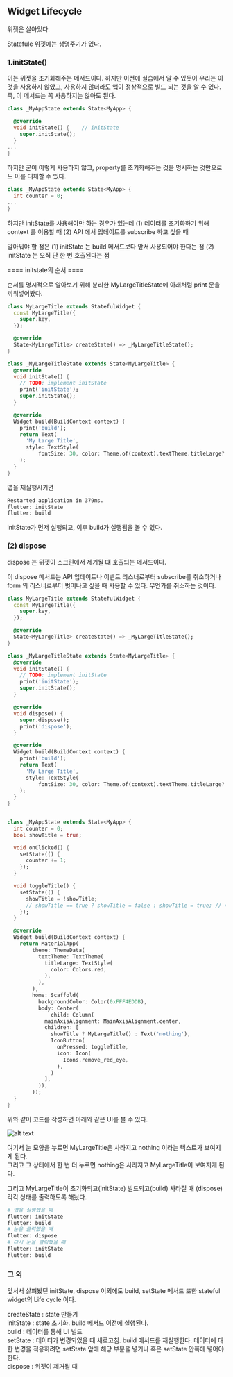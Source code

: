
## Widget Lifecycle  

위젯은 살아있다.  

Statefule 위젯에는 생명주기가 있다.  

### 1.initState()  

이는 위젯을 초기화해주는 메서드이다. 하지만 이전에 실습에서 알 수 있듯이 우리는 이것을 사용하지 않았고, 사용하지 않더라도 앱이 정상적으로 빌드 되는 것을 알 수 있다. 즉, 이 메서드는 꼭 사용하지는 않아도 된다.  

```dart
class _MyAppState extends State<MyApp> {

  @override
  void initState() {    // initState
    super.initState();
  }
...
}
```

하지만 굳이 이렇게 사용하지 않고, property를 초기화해주는 것을 명시하는 것만으로도 이를 대체할 수 있다.  

```dart
class _MyAppState extends State<MyApp> {
  int counter = 0;
...
}
```

하지만 initState를 사용해야만 하는 경우가 있는데 (1) 데이터를 초기화하기 위해 context 를 이용할 때 (2) API 에서 업데이트를 subscribe 하고 싶을 때  

알아둬야 할 점은 (1) initState 는 build 메서드보다 앞서 사용되어야 한다는 점 (2) initState 는 오직 단 한 번 호출된다는 점  

==== initstate의 순서 ====

순서를 명시적으로 알아보기 위해 분리한 MyLargeTitleState에 아래처럼 print 문을 끼워넣어봤다.  

```dart
class MyLargeTitle extends StatefulWidget {
  const MyLargeTitle({
    super.key,
  });

  @override
  State<MyLargeTitle> createState() => _MyLargeTitleState();
}

class _MyLargeTitleState extends State<MyLargeTitle> {
  @override
  void initState() {
    // TODO: implement initState
    print('initState');
    super.initState();
  }

  @override
  Widget build(BuildContext context) {
    print('build');
    return Text(
      'My Large Title',
      style: TextStyle(
          fontSize: 30, color: Theme.of(context).textTheme.titleLarge?.color),
    );
  }
}
```

앱을 재실행시키면  

```bash
Restarted application in 379ms.
flutter: initState
flutter: build
```

initState가 먼저 실행되고, 이후 build가 실행됨을 볼 수 있다.  

### (2) dispose  

dispose 는 위젯이 스크린에서 제거될 떄 호출되는 메서드이다.  



이 dispose 메서드는 API 업데이트나 이벤트 리스너로부터 subscribe를 취소하거나 form 의 리스너로부터 벗어나고 싶을 때 사용할 수 있다. 무언가를 취소하는 것이다.  

```dart
class MyLargeTitle extends StatefulWidget {
  const MyLargeTitle({
    super.key,
  });

  @override
  State<MyLargeTitle> createState() => _MyLargeTitleState();
}

class _MyLargeTitleState extends State<MyLargeTitle> {
  @override
  void initState() {
    // TODO: implement initState
    print('initState');
    super.initState();
  }

  @override
  void dispose() {
    super.dispose();
    print('dispose');
  }

  @override
  Widget build(BuildContext context) {
    print('build');
    return Text(
      'My Large Title',
      style: TextStyle(
          fontSize: 30, color: Theme.of(context).textTheme.titleLarge?.color),
    );
  }
}


class _MyAppState extends State<MyApp> {
  int counter = 0;
  bool showTitle = true;

  void onClicked() {
    setState(() {
      counter += 1;
    });
  }

  void toggleTitle() {
    setState(() {
      showTitle = !showTitle;
      // showTitle == true ? showTitle = false : showTitle = true; // 이것과 같음
    });
  }

  @override
  Widget build(BuildContext context) {
    return MaterialApp(
        theme: ThemeData(
          textTheme: TextTheme(
            titleLarge: TextStyle(
              color: Colors.red,
            ),
          ),
        ),
        home: Scaffold(
          backgroundColor: Color(0xFFF4EDDB),
          body: Center(
              child: Column(
            mainAxisAlignment: MainAxisAlignment.center,
            children: [
              showTitle ? MyLargeTitle() : Text('nothing'),
              IconButton(
                onPressed: toggleTitle,
                icon: Icon(
                  Icons.remove_red_eye,
                ),
              )
            ],
          )),
        ));
  }
}
```

위와 같이 코드를 작성하면 아래와 같은 UI를 볼 수 있다.  

![alt text](image-12.png)

여기서 눈 모양을 누르면 MyLargeTitle은 사라지고 nothing 이라는 텍스트가 보여지게 된다.  
그리고 그 상태에서 한 번 더 누르면 nothing은 사라지고 MyLargeTitle이 보여지게 된다.  

그리고 MyLargeTitle이 초기화되고(initState) 빌드되고(build) 사라질 때 (dispose) 각각 상태를 출력하도록 해놨다.  

```bash
# 앱을 실행했을 때
flutter: initState
flutter: build
# 눈을 클릭했을 때
flutter: dispose
# 다시 눈을 클릭했을 때
flutter: initState
flutter: build
```


### 그 외  

앞서서 살펴봤던 initState, dispose 이외에도 build, setState 메서드 또한 stateful widget의 Life cycle 이다.  

createState : state 만들기  
initState : state 초기화. build 메서드 이전에 실행된다.  
build : 데이터를 통해 UI 빌드  
setState : 데이터가 변경되었을 때 새로고침. build 메서드를 재실행한다. 데이터에 대한 변경을 적용하려면 setState 앞에 해당 부분을 넣거나 혹은 setState 안쪽에 넣어야 한다.  
dispose : 위젯이 제거될 때  
